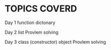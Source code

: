 # TOPICS COVERD
Day 1
function 
dictonary 

Day 2
list
Provlem solving

Day 3 
class (constructor)
object
Provlem solving